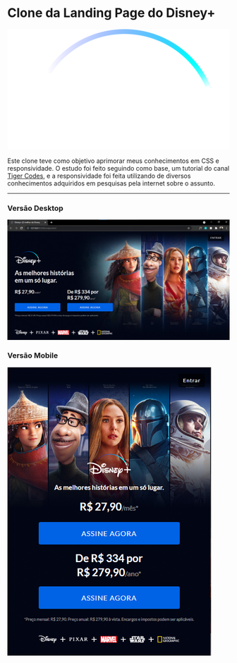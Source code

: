 # Clone da Landing Page do Disney+

![Logo Disney+](images/logo.svg)

Este clone teve como objetivo aprimorar meus conhecimentos em CSS e responsividade.
O estudo foi feito seguindo como base, um tutorial do canal [Tiger Codes](https://www.youtube.com/watch?v=o1YqbtSoPjs), e a responsividade foi feita utilizando de diversos conhecimentos adquiridos em pesquisas pela internet sobre o assunto.

------------

### Versão Desktop
![Resultado final da versão desktop](images/screenshot1.png)

### Versão Mobile
![Resultado final da versão mobile](images/screenshot2.png)

